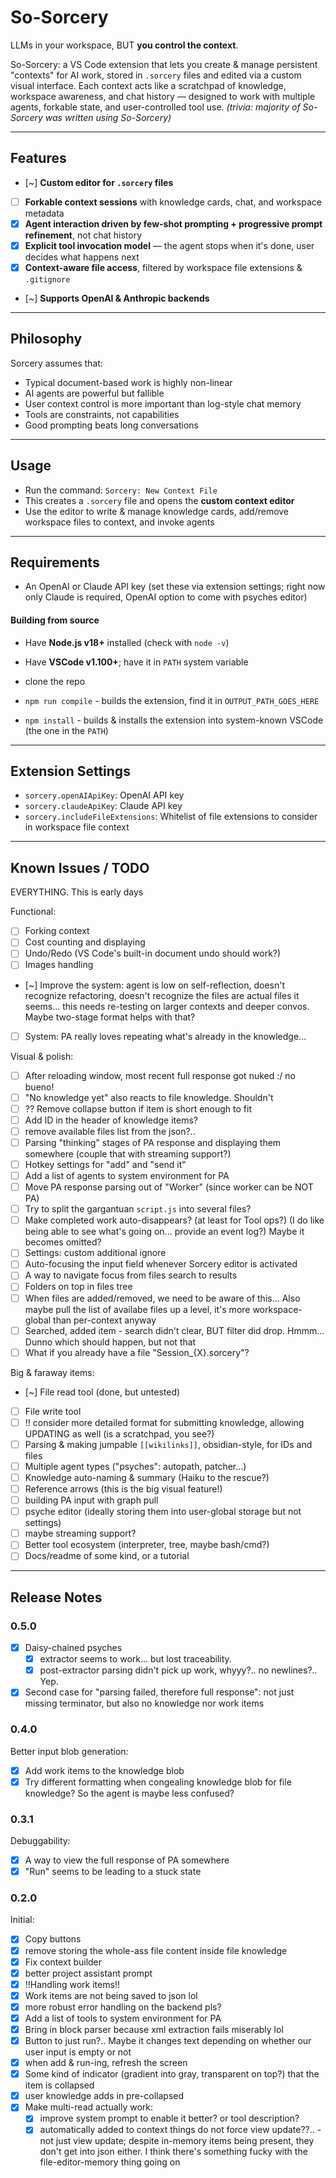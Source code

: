 # So-Sorcery
LLMs in your workspace, BUT **you control the context**.

So-Sorcery: a VS Code extension that lets you create & manage persistent "contexts" for AI work, stored in `.sorcery` files and edited via a custom visual interface. Each context acts like a scratchpad of knowledge, workspace awareness, and chat history — designed to work with multiple agents, forkable state, and user-controlled tool use.
_(trivia: majority of So-Sorcery was written using So-Sorcery)_

---

## Features

- [~] **Custom editor for `.sorcery` files**
- [ ] **Forkable context sessions** with knowledge cards, chat, and workspace metadata
- [x] **Agent interaction driven by few-shot prompting + progressive prompt refinement**, not chat history
- [x] **Explicit tool invocation model** — the agent stops when it's done, user decides what happens next
- [x] **Context-aware file access**, filtered by workspace file extensions & `.gitignore`
- [~] **Supports OpenAI & Anthropic backends**

---

## Philosophy

Sorcery assumes that:
- Typical document-based work is highly non-linear
- AI agents are powerful but fallible
- User context control is more important than log-style chat memory
- Tools are constraints, not capabilities
- Good prompting beats long conversations

---

## Usage

- Run the command: `Sorcery: New Context File`
- This creates a `.sorcery` file and opens the **custom context editor**
- Use the editor to write & manage knowledge cards, add/remove workspace files to context, and invoke agents

---

## Requirements

- An OpenAI or Claude API key (set these via extension settings; right now only Claude is required, OpenAI option to come with psyches editor)

#### Building from source
- Have **Node.js v18+** installed (check with `node -v`)
- Have **VSCode v1.100+**; have it in `PATH` system variable

- clone the repo
- `npm run compile` - builds the extension, find it in `OUTPUT_PATH_GOES_HERE`
- `npm install` - builds & installs the extension into system-known VSCode (the one in the `PATH`)

---

## Extension Settings

- `sorcery.openAIApiKey`: OpenAI API key
- `sorcery.claudeApiKey`: Claude API key
- `sorcery.includeFileExtensions`: Whitelist of file extensions to consider in workspace file context

---

## Known Issues / TODO

EVERYTHING. This is early days

Functional:
- [ ] Forking context
- [ ] Cost counting and displaying
- [ ] Undo/Redo (VS Code's built-in document undo should work?)
- [ ] Images handling
- [~] Improve the system: agent is low on self-reflection, doesn't recognize refactoring, doesn't recognize the files are actual files it seems...
    this needs re-testing on larger contexts and deeper convos. Maybe two-stage format helps with that?
- [ ] System: PA really loves repeating what's already in the knowledge...

Visual & polish:
- [ ] After reloading window, most recent full response got nuked :/ no bueno!
- [ ] "No knowledge yet" also reacts to file knowledge. Shouldn't
- [ ] ?? Remove collapse button if item is short enough to fit
- [ ] Add ID in the header of knowledge items?
- [ ] remove available files list from the json?..
- [ ] Parsing "thinking" stages of PA response and displaying them somewhere (couple that with streaming support?)
- [ ] Hotkey settings for "add" and "send it"
- [ ] Add a list of agents to system environment for PA
- [ ] Move PA response parsing out of "Worker" (since worker can be NOT PA)
- [ ] Try to split the gargantuan `script.js` into several files?
- [ ] Make completed work auto-disappears? (at least for Tool ops?) (I do like being able to see what's going on... provide an event log?) Maybe it becomes omitted?
- [ ] Settings: custom additional ignore
- [ ] Auto-focusing the input field whenever Sorcery editor is activated
- [ ] A way to navigate focus from files search to results
- [ ] Folders on top in files tree
- [ ] When files are added/removed, we need to be aware of this... Also maybe pull the list of availabe files up a level, it's more workspace-global than per-context anyway
- [ ] Searched, added item - search didn't clear, BUT filter did drop. Hmmm... Dunno which should happen, but not that
- [ ] What if you already have a file "Session_{X}.sorcery"?

Big & faraway items:
- [~] File read tool (done, but untested)
- [ ] File write tool
- [ ] !! consider more detailed format for submitting knowledge, allowing UPDATING as well (is a scratchpad, you see?)
- [ ] Parsing & making jumpable `[[wikilinks]]`, obsidian-style, for IDs and files
- [ ] Multiple agent types ("psyches": autopath, patcher...)
- [ ] Knowledge auto-naming & summary (Haiku to the rescue?)
- [ ] Reference arrows (this is the big visual feature!)
- [ ] building PA input with graph pull
- [ ] psyche editor (ideally storing them into user-global storage but not settings)
- [ ] maybe streaming support?
- [ ] Better tool ecosystem (interpreter, tree, maybe bash/cmd?)
- [ ] Docs/readme of some kind, or a tutorial

---

## Release Notes

### 0.5.0

- [x] Daisy-chained psyches
    - [x] extractor seems to work... but lost traceability.
    - [x] post-extractor parsing didn't pick up work, whyyy?.. no newlines?.. Yep.
- [x] Second case for "parsing failed, therefore full response": not just missing terminator, but also no knowledge nor work items

### 0.4.0

Better input blob generation:

- [x] Add work items to the knowledge blob
- [x] Try different formatting when congealing knowledge blob for file knowledge? So the agent is maybe less confused?

### 0.3.1

Debuggability:

- [x] A way to view the full response of PA somewhere
- [x] "Run" seems to be leading to a stuck state

### 0.2.0

Initial:

- [x] Copy buttons
- [x] remove storing the whole-ass file content inside file knowledge
- [x] Fix context builder
- [x] better project assistant prompt
- [x] !!Handling work items!!
- [x] Work items are not being saved to json lol
- [x] more robust error handling on the backend pls?
- [x] Add a list of tools to system environment for PA
- [x] Bring in block parser because xml extraction fails miserably lol
- [x] Button to just run?.. Maybe it changes text depending on whether our user input is empty or not
- [x] when add & run-ing, refresh the screen
- [x] Some kind of indicator (gradient into gray, transparent on top?) that the item is collapsed
- [x] user knowledge adds in pre-collapsed
- [x] Make multi-read actually work:
    - [x] improve system prompt to enable it better? or tool description?
    - [x] automatically added to context things do not force view update??..
            - not just view update; despite in-memory items being present, they don't get into json either. I think there's something fucky with the file-editor-memory thing going on